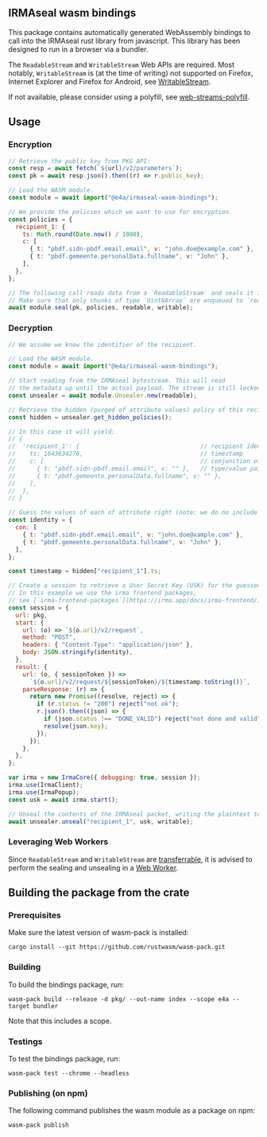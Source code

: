 ## IRMAseal wasm bindings

This package contains automatically generated WebAssembly bindings to call into
the IRMAseal rust library from javascript. This library has been designed to
run in a browser via a bundler.

The `ReadableStream` and `WritableStream` Web APIs are required. Most notably,
`WritableStream` is (at the time of writing) not supported on Firefox, Internet
Explorer and Firefox for Android, see
[WritableStream](https://developer.mozilla.org/en-US/docs/Web/API/WritableStream).

If not available, please consider using a polyfill, see
[web-streams-polyfill](https://www.npmjs.com/package/web-streams-polyfill).

## Usage

### Encryption

```javascript
// Retrieve the public key from PKG API:
const resp = await fetch(`${url}/v2/parameters`);
const pk = await resp.json().then((r) => r.public_key);

// Load the WASM module.
const module = await import("@e4a/irmaseal-wasm-bindings");

// We provide the policies which we want to use for encryption.
const policies = {
  recipient_1: {
    ts: Math.round(Date.now() / 1000),
    c: [
      { t: "pbdf.sidn-pbdf.email.email", v: "john.doe@example.com" },
      { t: "pbdf.gemeente.personalData.fullname", v: "John" },
    ],
  },
};

// The following call reads data from a `ReadableStream` and seals it into `WritableStream`.
// Make sure that only chunks of type `Uint8Array` are enqueued to `readable`.
await module.seal(pk, policies, readable, writable);
```

### Decryption

```javascript
// We assume we know the identifier of the recipient.

// Load the WASM module.
const module = await import("@e4a/irmaseal-wasm-bindings");

// Start reading from the IRMAseal bytestream. This will read
// the metadata up until the actual payload. The stream is still locked.
const unsealer = await module.Unsealer.new(readable);

// Retrieve the hidden (purged of attribute values) policy of this recipient.
const hidden = unsealer.get_hidden_policies();

// In this case it will yield:
// {
//  'recipient_1': {                                  // recipient identifier
//    ts: 1643634276,                                 // timestamp
//    c: [                                            // conjunction of attributes
//      { t: "pbdf.sidn-pbdf.email.email", v: "" },   // type/value pairs
//      { t: "pbdf.gemeente.personalData.fullname", v: "" },
//    ],
//  },
// }

// Guess the values of each of attribute right (note: we do no include the timestamp here).
const identity = {
  con: [
    { t: "pbdf.sidn-pbdf.email.email", v: "john.doe@xample.com" },
    { t: "pbdf.gemeente.personalData.fullname", v: "John" },
  ],
};

const timestamp = hidden["recipient_1"].ts;

// Create a session to retrieve a User Secret Key (USK) for the guessed identity.
// In this example we use the irma frontend packages,
// see [`irma-frontend-packages`](https://irma.app/docs/irma-frontend/).
const session = {
  url: pkg,
  start: {
    url: (o) => `${o.url}/v2/request`,
    method: "POST",
    headers: { "Content-Type": "application/json" },
    body: JSON.stringify(identity),
  },
  result: {
    url: (o, { sessionToken }) =>
      `${o.url}/v2/request/${sessionToken}/${timestamp.toString()}`,
    parseResponse: (r) => {
      return new Promise((resolve, reject) => {
        if (r.status != "200") reject("not ok");
        r.json().then((json) => {
          if (json.status !== "DONE_VALID") reject("not done and valid");
          resolve(json.key);
        });
      });
    },
  },
};

var irma = new IrmaCore({ debugging: true, session });
irma.use(IrmaClient);
irma.use(IrmaPopup);
const usk = await irma.start();

// Unseal the contents of the IRMAseal packet, writing the plaintext to a `WritableStream`.
await unsealer.unseal("recipient_1", usk, writable);
```

### Leveraging Web Workers

Since `ReadableStream` and `WritableStream` are
[transferrable](https://developer.mozilla.org/en-US/docs/Glossary/Transferable_objects),
it is advised to perform the sealing and unsealing in a [Web
Worker](https://developer.mozilla.org/en-US/docs/Web/API/Worker).

## Building the package from the crate

### Prerequisites

Make sure the latest version of wasm-pack is installed:

```
cargo install --git https://github.com/rustwasm/wasm-pack.git
```

### Building

To build the bindings package, run:

```
wasm-pack build --release -d pkg/ --out-name index --scope e4a --target bundler
```

Note that this includes a scope.

### Testings

To test the bindings package, run:

```
wasm-pack test --chrome --headless
```

### Publishing (on npm)

The following command publishes the wasm module as a package on npm:

```
wasm-pack publish
```
